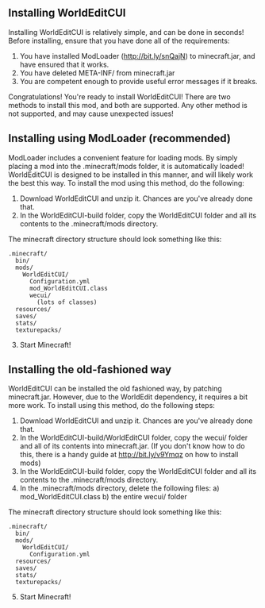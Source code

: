 Installing WorldEditCUI
-----------------------

Installing WorldEditCUI is relatively simple, and can be done in seconds!
Before installing, ensure that you have done all of the requirements:

1) You have installed ModLoader (http://bit.ly/snQajN) to minecraft.jar, 
and have ensured that it works.
2) You have deleted META-INF/ from minecraft.jar
3) You are competent enough to provide useful error messages if it breaks.

Congratulations! You're ready to install WorldEditCUI! There are two methods
to install this mod, and both are supported. Any other method is not supported,
and may cause unexpected issues!


Installing using ModLoader (recommended)
----------------------------------------

ModLoader includes a convenient feature for loading mods. By simply placing
a mod into the .minecraft/mods folder, it is automatically loaded! WorldEditCUI
is designed to be installed in this manner, and will likely work the best
this way. To install the mod using this method, do the following:

1. Download WorldEditCUI and unzip it. Chances are you've already done that.
2. In the WorldEditCUI-build folder, copy the WorldEditCUI folder and all its
contents to the .minecraft/mods directory. 

The minecraft directory structure should look something like this:

    .minecraft/
      bin/
      mods/
        WorldEditCUI/
          Configuration.yml
          mod_WorldEditCUI.class
          wecui/
            (lots of classes)
      resources/
      saves/
      stats/
      texturepacks/

3. Start Minecraft!


Installing the old-fashioned way
--------------------------------

WorldEditCUI can be installed the old fashioned way, by patching minecraft.jar.
However, due to the WorldEdit dependency, it requires a bit more work. To install
using this method, do the following steps:

1. Download WorldEditCUI and unzip it. Chances are you've already done that.
2. In the WorldEditCUI-build/WorldEditCUI folder, copy the wecui/ folder and all
of its contents into minecraft.jar. (If you don't know how to do this, there is
a handy guide at http://bit.ly/v9Ymqz on how to install mods)
3. In the WorldEditCUI-build folder, copy the WorldEditCUI folder and all its
contents to the .minecraft/mods directory. 
4. In the .minecraft/mods directory, delete the following files:
   a) mod_WorldEditCUI.class
   b) the entire wecui/ folder

The minecraft directory structure should look something like this:

    .minecraft/
      bin/
      mods/
        WorldEditCUI/
          Configuration.yml
      resources/
      saves/
      stats/
      texturepacks/

5. Start Minecraft!
